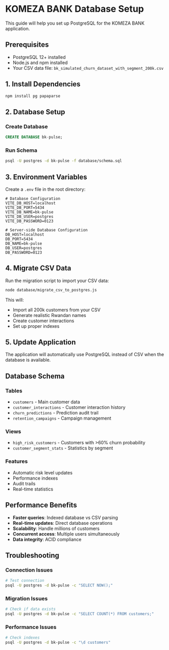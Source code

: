 # KOMEZA BANK Database Setup

This guide will help you set up PostgreSQL for the KOMEZA BANK application.

## Prerequisites

- PostgreSQL 12+ installed
- Node.js and npm installed
- Your CSV data file: `bk_simulated_churn_dataset_with_segment_200k.csv`

## 1. Install Dependencies

```bash
npm install pg papaparse
```

## 2. Database Setup

### Create Database
```sql
CREATE DATABASE bk-pulse;
```

### Run Schema
```bash
psql -U postgres -d bk-pulse -f database/schema.sql
```

## 3. Environment Variables

Create a `.env` file in the root directory:

```env
# Database Configuration
VITE_DB_HOST=localhost
VITE_DB_PORT=5434
VITE_DB_NAME=bk-pulse
VITE_DB_USER=postgres
VITE_DB_PASSWORD=0123

# Server-side Database Configuration
DB_HOST=localhost
DB_PORT=5434
DB_NAME=bk-pulse
DB_USER=postgres
DB_PASSWORD=0123
```

## 4. Migrate CSV Data

Run the migration script to import your CSV data:

```bash
node database/migrate_csv_to_postgres.js
```

This will:
- Import all 200k customers from your CSV
- Generate realistic Rwandan names
- Create customer interactions
- Set up proper indexes

## 5. Update Application

The application will automatically use PostgreSQL instead of CSV when the database is available.

## Database Schema

### Tables
- `customers` - Main customer data
- `customer_interactions` - Customer interaction history
- `churn_predictions` - Prediction audit trail
- `retention_campaigns` - Campaign management

### Views
- `high_risk_customers` - Customers with >60% churn probability
- `customer_segment_stats` - Statistics by segment

### Features
- Automatic risk level updates
- Performance indexes
- Audit trails
- Real-time statistics

## Performance Benefits

- **Faster queries**: Indexed database vs CSV parsing
- **Real-time updates**: Direct database operations
- **Scalability**: Handle millions of customers
- **Concurrent access**: Multiple users simultaneously
- **Data integrity**: ACID compliance

## Troubleshooting

### Connection Issues
```bash
# Test connection
psql -U postgres -d bk-pulse -c "SELECT NOW();"
```

### Migration Issues
```bash
# Check if data exists
psql -U postgres -d bk-pulse -c "SELECT COUNT(*) FROM customers;"
```

### Performance Issues
```bash
# Check indexes
psql -U postgres -d bk-pulse -c "\d customers"
```
